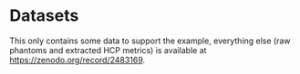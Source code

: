# Datasets 

This only contains some data to support the example, everything else (raw phantoms and extracted HCP metrics) is available at https://zenodo.org/record/2483169.

